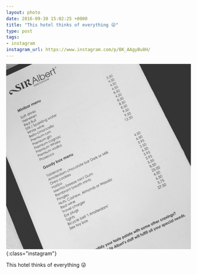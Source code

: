 ```yaml
---
layout: photo
date: 2016-09-30 15:02:25 +0000
title: "This hotel thinks of everything 😜"
type: post
tags:
- instagram
instagram_url: https://www.instagram.com/p/BK_AAgyBu8H/
---
```


![Instagram - BK_AAgyBu8H](/img/BK_AAgyBu8H.jpg){:class="instagram"}

This hotel thinks of everything 😜
